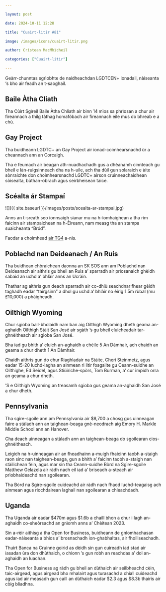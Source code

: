 ```yaml
---

layout: post

date: 2024-10-11 12:28

title: "Cuairt-litir #81"

image: /images/icons/cuairt-litir.png

author: Crìstean MacMhìcheil

categories: ["Cuairt-litir"]
  
---
```


Geàrr-chunntas sgrìobhte de naidheachdan LGDTCEN+ ionadail, nàiseanta ‘s bho air feadh an t-saoghail.

## Baile Àtha Cliath

Tha Cùirt Sgìreil Baile Àtha Chliath air binn 14 mìos sa phrìosan a chur air fireannach a thilg tàthag homafòbach air fireannach eile mus do bhreab e a chù.

## Gay Project

Tha buidheann LGDTC+ an Gay Project air ionad-coimhearsnachd ùr a cheannach ann an Corcaigh.

Tha e feumach air beagan ath-nuadhachadh gus a dhèanamh cinnteach gu bheil e làn-ruigsinneach dha na h-uile, ach tha dùil gun solaraich e àite sònraichte don choimhearsnachd LGDTC+ airson cruinneachaidhean sòisealta, bùthan-obrach agus seirbheisean taice.

## Scéalta ár Stampaí

![]({{ site.baseurl }}/images/posts/scealta-ar-stampai.jpg)

Anns an t-sreath seo ionnsaigh sianar mu na h-ìomhaighean a tha rim faicinn air stampaichean na h-Èireann, nam measg tha an stampa suaicheanta “Bród”.

Faodar a choimhead [air TG4](https://www.tg4.ie/en/player/categories/top-documentaries/) a-nis.

## Poblachd nan Deideanach / An Ruis

Tha buidhean chòraichean daonna an SK SOS ann am Poblachd nan Deideanach air aithris gu bheil an Ruis a’ sparradh air prìosanaich ghèidh sabaid an uchd a’ bhlàir anns an Ucràin.

Thathar ag aithris gun deach sparradh air co-dhiù seachdnar fhear gèidh taghadh eadar “tairgsinn” a dhol gu uchd a’ bhlàir no èirig 1.5m rùbal (mu £10,000) a phàigheadh.

## Oilthigh Wyoming

Chur sgioba ball-bholaidh nam ban aig Oilthigh Wyoming dheth geama an-aghaidh Oilthigh Stàit San José air sgàth ’s gu bheil cluicheadair tar-ghnèitheach air sgioba San José.

Bha iad gu bhith a’ cluich an-aghaidh a chèile 5 An Dàmhair, ach chaidh an geama a chur dheth 1 An Dàmhair.

Chaidh aithris gun do chur Riaghladair na Stàite, Cheri Steinmetz, agus eadar 15-20 luchd-lagha an ainmean ri litir fosgailte gu Ceann-suidhe an Oilthighe, Ed Seidel, agus Stiùiriche-spòrs, Tom Burman, a’ cur ìmpidh orra an geama a chur dheth.

’S e Oilthigh Wyoming an treasamh sgioba gus geama an-aghaidh San José a chur dheth.


## Pennsylvania

Tha sgìre-sgoile ann am Pennsylvania air $8,700 a chosg gus uinneagan faire a stàladh ann an taighean-beaga gnè-neodrach aig Emory H. Markle Middle School ann an Hanover.

Cha deach uinneagan a stàladh ann an taighean-beaga do sgoilearan cios-ghnèitheach.

Leigidh na h-uinneagan air an fheadhainn a-muigh fhaicinn taobh a-staigh raon sinc nan taighean-beaga, gun a bhith a’ faicinn taobh a-staigh nan stàilichean fèin, agus mar sin tha Ceann-suidhe Bòrd na Sgìre-sgoile Matthew Gelazela air ràdh nach eil iad a’ briseadh a-steach air prìobhaideachd nan sgoilearan.

Tha Bòrd na Sgìre-sgoile cuideachd air ràdh nach fhaod luchd-teagaisg ach ainmean agus riochdairean laghail nan sgoilearan a chleachdadh.

## Uganda

Tha Uganda air eadar $470m agus $1.6b a chaill bhon a chur i lagh an-aghaidh co-sheòrsachd an gnìomh anns a’ Chèitean 2023.

Sin a-rèir aithisg a tha Open for Business, buidheann de gnìomhachasan eadar-nàiseanta a bhios a’ brosnachadh ion-ghabhaltas, air fhoillseachadh.

Thuirt Banca na Cruinne goirid as dèidh sin gun cuireadh iad stad air iasadan ùra don dhùthaich, o chionn ’s gun robh an reachdas a’ dol an-aghaidh an luachan.

Tha Open for Business ag ràdh gu bheil an dùthaich air seilbheachd cèin, taic-airgead, agus airgead bho mhalairt agus turasachd a chiall cuideachd agus iad air measadh gun caill an dùthaich eadar $2.3 agus $8.3b thairis air còig bliadhna.